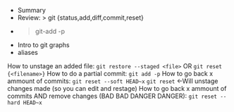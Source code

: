 - Summary
- Review: > git {status,add,diff,commit,reset}
- > git-add -p
- Intro to git graphs
- aliases

How to unstage an added file:
    `git restore --staged <file>`
    OR
    `git reset {<filename>}`
How to do a partial commit:
    `git add -p`
How to go back x ammount of commits:
    `git reset --soft HEAD~x`
    `git reset` <-Will unstage changes made (so you can edit and restage)
How to go back x ammount of commits AND remove changes (BAD BAD DANGER DANGER):
    `git reset --hard HEAD~x`